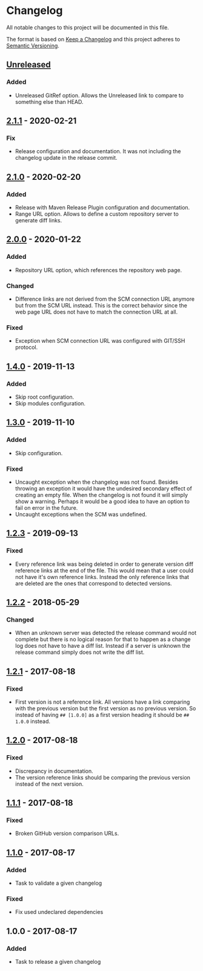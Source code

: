 # Changelog

All notable changes to this project will be documented in this file.

The format is based on [Keep a Changelog](http://keepachangelog.com/en/1.0.0/)
and this project adheres to [Semantic Versioning](http://semver.org/spec/v2.0.0.html).

## [Unreleased]

### Added

- Unreleased GitRef option. Allows the Unreleased link to compare to something else than HEAD. 

## [2.1.1] - 2020-02-21

### Fix

- Release configuration and documentation. It was not including the changelog update in the release commit.

## [2.1.0] - 2020-02-20

### Added

- Release with Maven Release Plugin configuration and documentation. 
- Range URL option. Allows to define a custom repository server to generate diff links.

## [2.0.0] - 2020-01-22

### Added

- Repository URL option, which references the repository web page.

### Changed

- Difference links are not derived from the SCM connection URL anymore but from the SCM URL instead. This is the correct
  behavior since the web page URL does not have to match the connection URL at all.

### Fixed

- Exception when SCM connection URL was configured with GIT/SSH protocol.

## [1.4.0] - 2019-11-13

### Added

- Skip root configuration.
- Skip modules configuration.

## [1.3.0] - 2019-11-10

### Added

- Skip configuration.

### Fixed

- Uncaught exception when the changelog was not found. Besides throwing an exception it would have the undesired
  secondary effect of creating an empty file. When the changelog is not found it will simply show a warning. Perhaps it
  would be a good idea to have an option to fail on error in the future.
- Uncaught exceptions when the SCM was undefined.

## [1.2.3] - 2019-09-13

### Fixed

- Every reference link was being deleted in order to generate version diff reference links at the end of the file.
  This would mean that a user could not have it's own reference links. Instead the only reference links that are
  deleted are the ones that correspond to detected versions. 

## [1.2.2] - 2018-05-29

### Changed

- When an unknown server was detected the release command would not
  complete but there is no logical reason for that to happen as a change
  log does not have to have a diff list. Instead if a server is unknown the
  release command simply does not write the diff list.

## [1.2.1] - 2017-08-18

### Fixed

- First version is not a reference link. All versions have a link comparing
  with the previous version but the first version as no previous version. So
  instead of having `## [1.0.0]` as a first version heading it should be `##
  1.0.0` instead.

## [1.2.0] - 2017-08-18

### Fixed

- Discrepancy in documentation.
- The version reference links should be comparing the previous version instead
  of the next version.

## [1.1.1] - 2017-08-18

### Fixed

- Broken GitHub version comparison URLs.

## [1.1.0] - 2017-08-17

### Added

- Task to validate a given changelog

### Fixed

- Fix used undeclared dependencies

## 1.0.0 - 2017-08-17

### Added

- Task to release a given changelog

[Unreleased]: https://github.com/enear/keepachangelog-maven-plugin/compare/v2.1.1...HEAD
[2.1.1]: https://github.com/enear/keepachangelog-maven-plugin/compare/v2.1.0...v2.1.1
[2.1.0]: https://github.com/enear/keepachangelog-maven-plugin/compare/v2.0.0...v2.1.0
[2.0.0]: https://github.com/enear/keepachangelog-maven-plugin/compare/v1.4.0...v2.0.0
[1.4.0]: https://github.com/enear/keepachangelog-maven-plugin/compare/v1.3.0...v1.4.0
[1.3.0]: https://github.com/enear/keepachangelog-maven-plugin/compare/v1.2.3...v1.3.0
[1.2.3]: https://github.com/enear/keepachangelog-maven-plugin/compare/v1.2.2...v1.2.3
[1.2.2]: https://github.com/enear/keepachangelog-maven-plugin/compare/v1.2.1...v1.2.2
[1.2.1]: https://github.com/enear/keepachangelog-maven-plugin/compare/v1.2.0...v1.2.1
[1.2.0]: https://github.com/enear/keepachangelog-maven-plugin/compare/v1.1.1...v1.2.0
[1.1.1]: https://github.com/enear/keepachangelog-maven-plugin/compare/v1.1.0...v1.1.1
[1.1.0]: https://github.com/enear/keepachangelog-maven-plugin/compare/v1.0.0...v1.1.0
